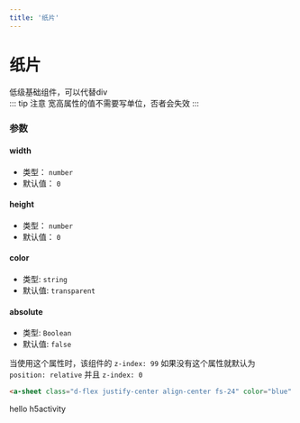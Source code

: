 ```yaml
---
title: '纸片'
---
```


# 纸片

低级基础组件，可以代替div

::: tip 注意
宽高属性的值不需要写单位，否者会失效
:::

### 参数

#### width
- 类型： `number`
- 默认值： `0`

#### height
- 类型： `number`
- 默认值： `0`

#### color
- 类型: `string`
- 默认值: `transparent`

#### absolute
- 类型: `Boolean`
- 默认值: `false`

当使用这个属性时，该组件的 `z-index: 99` 如果没有这个属性就默认为 `position: relative` 并且 `z-index: 0`

``` html
<a-sheet class="d-flex justify-center align-center fs-24" color="blue" height="80">hello h5activity</a-sheet>
```

<a-sheet class="d-flex justify-center align-center fs-24" color="blue" height="80">hello h5activity</a-sheet>

<style lang="scss" scoped>
@import '../plugin/h5activity.scss';
p {
    margin: inherit
}
</style>